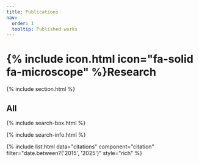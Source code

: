 ```yaml
---
title: Publications
nav:
  order: 1
  tooltip: Published works
---
```


# {% include icon.html icon="fa-solid fa-microscope" %}Research


{% include section.html %}


## All

{% include search-box.html %}

{% include search-info.html %}

{%
  include list.html
  data="citations"
  component="citation"
  filter="date.between?('2015', '2025')"
  style="rich"
%}